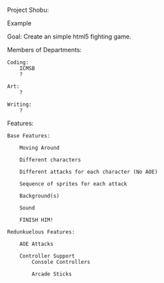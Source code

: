 Project Shobu:

Example

Goal: Create an simple html5 fighting game.

Members of Departments:
	
	Coding:
		ICMSB
		?
	
	Art:
		?
		
	Writing:
		?

Features:

	Base Features:
	
		Moving Around
		
		Different characters
		
		Different attacks for each character (No AOE)
		
		Sequence of sprites for each attack
		
		Background(s)
		
		Sound
		
		FINISH HIM!
		
	Redunkuelous Features:
	
		AOE Attacks
		
		Controller Support
			Console Controllers
			
			Arcade Sticks